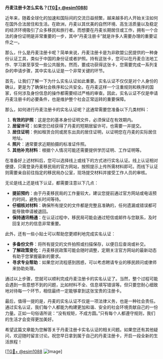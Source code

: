 **丹麦注册卡怎么实名？[[TG💪+ @esim1088](https://t.me/s/esim1088)]**

近年来，随着全球化的加速和国际间的交流日益频繁，越来越多的人开始关注如何在国外合法居住和生活。在欧洲，丹麦以其优美的自然环境、高生活质量以及稳定的经济环境吸引了众多移民和旅行者。而想要在丹麦长期居住或工作，拥有一个合法的身份证明是非常重要的一步，其中“丹麦注册卡”就是许多人需要办理的重要证件之一。

那么，什么是丹麦注册卡呢？简单来说，丹麦注册卡是为非欧盟公民提供的一种身份认证工具，类似于中国的身份证或者护照。持有这张卡，您可以在丹麦合法地工作、学习甚至享受一些公共服务。然而，要成功获得这张卡，您需要完成一系列复杂的申请步骤，其中实名认证是一个非常关键的环节。

首先，让我们了解一下为什么实名认证如此重要。实名认证不仅仅是对个人身份的确认，更是为了确保社会秩序和公共安全。在丹麦这样一个注重规则和秩序的国家，任何涉及身份信息的操作都需要经过严格的审查。因此，实名认证不仅是申请丹麦注册卡的必要条件，也是维护整个社会正常运转的重要保障。

那么，如何进行丹麦注册卡的实名认证呢？这通常需要您准备以下几类材料：

1. **有效的护照**：这是您的基本身份证明文件，必须保证在有效期内。
2. **居留许可**：如果您已经获得了丹麦的短期居留许可，也需要一并提交。
3. **居住证明**：例如租赁合同或房东出具的居住证明，以证明您在丹麦的实际居住地址。
4. **照片**：通常要求近期拍摄的标准证件照。
5. **其他补充材料**：根据个人情况可能还需要提供学历证明、工作证明等。

在准备好上述材料后，您可以选择线上或线下的方式进行实名认证。线上认证相对便捷，只需登录丹麦移民局的官方网站，按照提示上传所需材料即可。而线下认证则需要亲自前往指定的移民局办公室，现场提交材料并接受工作人员的审核。

无论是线上还是线下认证，都需要注意以下几点：

- **提前预约**：由于丹麦移民局的工作量较大，建议您提前通过官方网站或电话预约时间，避免长时间等待。
- **仔细核对材料**：确保所有提交的文件都是完整且准确的，任何遗漏或错误都可能导致申请被退回。
- **保持通讯畅通**：在认证过程中，移民局可能会通过短信或邮件与您联系，及时回复对方的信息非常重要。

此外，还有一些小贴士可以帮助您更顺利地完成实名认证：

- **多备份文件**：将所有提交的文件拍照或扫描保存，以便日后查询或补交。
- **了解政策变化**：丹麦移民政策可能会随时调整，定期关注官方网站的最新动态有助于您掌握最新的要求。
- **寻求专业帮助**：如果您对流程感到困惑，可以考虑聘请专业的移民顾问或律师来协助处理。

通过以上步骤，您就可以顺利完成丹麦注册卡的实名认证了。当然，整个过程可能会遇到一些意想不到的问题，比如材料不全、信息填写错误等。但只要您耐心细致地对待每一个环节，相信最终一定能够拿到这张宝贵的注册卡。

最后，值得一提的是，丹麦的实名认证不仅是一项法律义务，也是一种社会责任。通过实名认证，我们每个人都能为构建更加和谐、安全的社会环境贡献自己的一份力量。正如一句俗语所说：“没有规矩，不成方圆。”只有每个人都遵守规则，我们的生活才会变得更加美好。

希望这篇文章能为您解答关于丹麦注册卡实名认证的相关问题。如果您还有其他疑问，欢迎随时留言讨论。祝您早日拿到属于自己的丹麦注册卡，开启一段全新的生活旅程！

[[TG💪+ @esim1088](https://t.me/s/esim1088) ![Image](https://i.postimg.cc/4NQfJmqS/Snipaste-2025-05-13-00-14-12.png)]